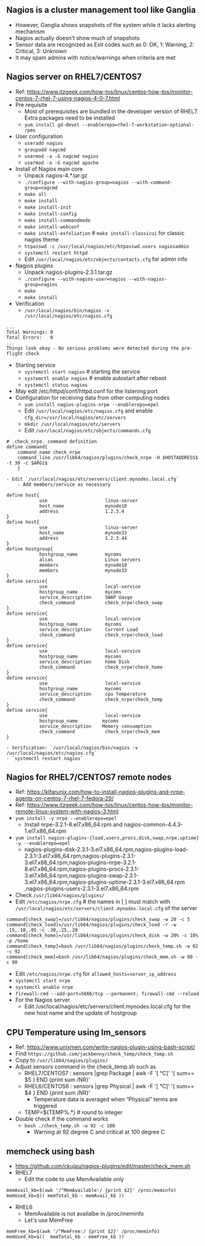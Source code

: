 ## Nagios is a cluster management tool like Ganglia
  - However, Ganglia shows snapshots of the system while it lacks alerting mechanism
  - Nagios actually doesn't show much of snapshots
  - Sensor data are recognized as Exit codes such as 0: OK, 1: Warning, 2: Critical, 3: Unknown
  - It may spam admins with notice/warnings when criteria are met

## Nagios server on RHEL7/CENTOS7
- Ref: https://www.itzgeek.com/how-tos/linux/centos-how-tos/monitor-centos-7-rhel-7-using-nagios-4-0-7.html
- Pre requisite
    - Most of prerequisites are bundled in the developer version of RHEL7. Extra packages need to be installed
    - `yum install gd-devel --enablerepo=rhel-7-workstation-optional-rpms`
- User configuration
    - `useradd nagios`
    - `groupadd nagcmd`
    - `usermod -a -G nagcmd nagios`
    - `usermod -a -G nagcmd apache`
- Install of Nagios main core
    - Unpack nagios-4.*.tar.gz
    - `./configure --with-nagios-group=nagios --with-command-group=nagcmd`
    - `make all`
    - `make install`
    - `make install-init`
    - `make install-config`
    - `make install-commandmode`
    - `make install-webconf`
    - `make install-exfoliation` # `make install-classicui` for classic nagios theme
    - `htpasswd -c /usr/local/nagios/etc/htpasswd.users nagiosadmin`
    - `systemctl restart httpd`
    - Edit `/usr/local/nagios/etc/objects/contacts.cfg` for admin info
- Nagios plugins
    - Unpack nagios-plugins-2.3.1.tar.gz
    - `./configure --with-nagios-user=nagios --with-nagios-group=nagios`
    - `make`
    - `make install`
- Verification
    - `/usr/local/nagios/bin/nagios -v /usr/local/nagios/etc/nagios.cfg`
```
...
Total Warnings: 0
Total Errors:   0
...
Things look okay - No serious problems were detected during the pre-flight check
```
- Starting service
    - `systemctl start nagios` # starting the service
    - `systemctl enable nagios` # enable autostart after reboot
    - `systemctl status nagios`
- May edit /etc/httpd/conf/httpd.conf for the listening port
- Configuration for receiving data from other computing nodes
    - `yum install nagios-plugins-nrpe --enablerepo=epel`
    - Edit `/usr/local/nagios/etc/nagios.cfg` and enable `cfg_dir=/usr/local/nagios/etc/servers`
    - `mkdir /usr/local/nagios/etc/servers`
    - Edit `/usr/local/nagios/etc/objects/commands.cfg`
```
# .check_nrpe. command definition
define command{
    command_name check_nrpe
    command_line /usr/lib64/nagios/plugins/check_nrpe -H $HOSTADDRESS$ -t 30 -c $ARG1$
    }
```    
    - Edit `/usr/local/nagios/etc/servers/client.mynodes.local.cfg`
        - Add members/service as necessary
```
define host{
            use                     linux-server           
            host_name               mynode10
            address                 1.2.3.4
}                                   
define host{
            use                     linux-server
            host_name               mynode33
            address                 1.2.3.44
}
define hostgroup{                   
            hostgroup_name          mycoms           
            alias                   Linux servers            
            members                 mynode10
            members                 mynode33
}                                   
define service{                     
            use                     local-service            
            hostgroup_name          mycoms
            service_description     SWAP Uasge            
            check_command           check_nrpe!check_swap                       
}                                   
define service{                     
            use                     local-service            
            hostgroup_name          mycoms
            service_description     Current Load            
            check_command           check_nrpe!check_load
}
define service{
            use                     local-service
            hostgroup_name          mycoms
            service_description     home Disk
            check_command           check_nrpe!check_home
}
define service{
            use                     local-service
            hostgroup_name          mycoms
            service_description     cpu Temperature
            check_command           check_nrpe!check_temp
}
define service{
            use                     local-service
            hostgroup_name         mycoms
            service_description    Memory consumption 
            check_command           check_nrpe!check_mem
}
```
    - Verification: `/usr/local/nagios/bin/nagios -v /usr/local/nagios/etc/nagios.cfg`
    - `systemctl restart nagios`

## Nagios for RHEL7/CENTOS7 remote nodes
- Ref: https://kifarunix.com/how-to-install-nagios-plugins-and-nrpe-agents-on-centos-7-rhel-7-fedora-29/
- Ref: https://www.itzgeek.com/how-tos/linux/centos-how-tos/monitor-remote-linux-system-with-nagios-3.html
- `yum install -y nrpe --enablerepo=epel`
    - Install nrpe-3.2.1-8.el7.x86_64.rpm and nagios-common-4.4.3-1.el7.x86_64.rpm
- `yum install nagios-plugins-{load,users,procs,disk,swap,nrpe,uptime} -y --enablerepo=epel`
    - nagios-plugins-disk-2.3.1-3.el7.x86_64.rpm,nagios-plugins-load-2.3.1-3.el7.x86_64.rpm,nagios-plugins-2.3.1-3.el7.x86_64.rpm,nagios-plugins-nrpe-3.2.1-8.el7.x86_64.rpm,nagios-plugins-procs-2.3.1-3.el7.x86_64.rpm,nagios-plugins-swap-2.3.1-3.el7.x86_64.rpm,nagios-plugins-uptime-2.3.1-3.el7.x86_64.rpm ,nagios-plugins-users-2.3.1-3.el7.x86_64.rpm
- Check `/usr/lib64/nagios/plugins/`
- Edit `/etc/nagios/nrpe.cfg` # the names in [ ] must match with `/usr/local/nagios/etc/servers/client.mynodes.local.cfg` of the server
```
command[check_swap]=/usr/lib64/nagios/plugins/check_swap -w 20 -c 5
command[check_load]=/usr/lib64/nagios/plugins/check_load -r -w .15,.10,.05 -c .30,.25,.20
command[check_home]=/usr/lib64/nagios/plugins/check_disk -w 20% -c 10% -p /home
command[check_temp]=bash /usr/lib64/nagios/plugins/check_temp.sh -w 82 -c 92
command[check_mem]=bash /usr/lib64/nagios/plugins/check_mem.sh -w 80 -c 90
```
- Edit `/etc/nagios/nrpe.cfg` for `allowed_hosts=server_ip_address`
- `systemctl start nrpe`
- `systemctl enable nrpe`
- `firewall-cmd --add-port=5666/tcp --permanent; firewall-cmd --reload`
- For the Nagios server
    - Edit /usr/local/nagios/etc/servers/client.mynodes.local.cfg for the new host name and the update of hostgroup

## CPU Temperature using lm_sensors
- Ref: https://www.unixmen.com/write-nagios-plugin-using-bash-script/
- Find `https://github.com/jackbenny/check_temp/check_temp.sh`
- Copy to `/usr/lib64/nagios/plugins/`
- Adjust sensors command in the check_temp.sh such as
  - RHEL7/CENTOS7 : sensors |grep Package | awk -F '[ °C]' '{ sum+= $5 } END {print sum /NR}'
  - RHEL6/CENTOS6 : sensors |grep Physical | awk -F '[ °C]' '{ sum+= $4 } END {print sum /NR}'
    - Temperature data is averaged when “Physical” terms are triggered
  - TEMP=${TEMP%.*} # round to integer
- Double check if the command works
  - `bash ./check_temp.sh -w 92 -c 100`
    - Warning at 92 degree C and critical at 100 degree C

## memcheck using bash
- https://github.com/ckujau/nagios-plugins/edit/master/check_mem.sh
- RHEL7
  - Edit the code to use MemAvailable only
```
memAvail_kb=$(awk '/^MemAvailable:/ {print $2}' /proc/meminfo)
memUsed_kb=$(( memTotal_kb - memAvail_kb ))
```
- RHEL6
  - MemAvailable is not availalbe in /proc/meminfo
  - Let's use MemFree
```  
memFree_kb=$(awk '/^MemFree:/ {print $2}' /proc/meminfo)
memUsed_kb=$((  memTotal_kb - memFree_kb ))
```

